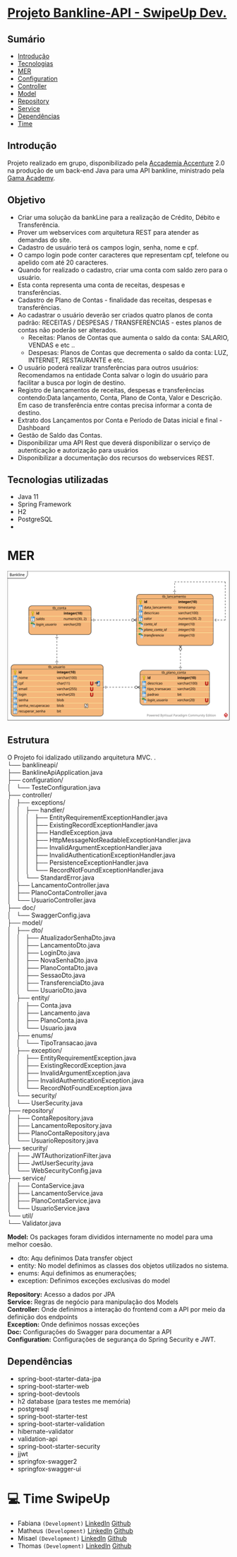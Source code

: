 # [Projeto Bankline-API - SwipeUp Dev.](https://swipeup-bankline-api.herokuapp.com/swagger-ui.html#/)
 ## Sumário
  - <a href="#-Introduction" >Introdução</a> 
  - <a href="#-Tecnologias" >Tecnologias</a>
  - <a href="mer">MER</a>
  - <a href="#-Configuration-used">Configuration</a>
  - <a href="#-Controller-used">Controller</a>
  - <a href="#-Model-used">Model</a>
  - <a href="#-Repository-used">Repository</a>
  - <a href="#-Service-used">Service</a>
  - <a href="#-Dependecias-used">Dependências</a>
  - <a href="#-Dependecias-used">Time</a>

##  Introdução
Projeto realizado em grupo, disponibilizado pela [Accademia Accenture](https://www.accenture.com/br-pt) 2.0 na produção de um back-end Java para uma API bankline, ministrado pela [Gama Academy](https://www.gama.academy/).

## Objetivo
- Criar uma solução da bankLine para a realização de Crédito, Débito e Transferência.
- Prover um webservices com arquitetura REST para atender as demandas do site.
- Cadastro de usuário terá os campos login, senha, nome e cpf. 
- O campo login pode conter caracteres que representam cpf, telefone ou apelido com até 20 caracteres.
- Quando for realizado o cadastro, criar uma conta com saldo zero para o usuário.
- Esta conta representa uma conta de receitas, despesas e transferências.
- Cadastro de Plano de Contas - finalidade das receitas, despesas e
transferências.
- Ao cadastrar o usuário deverão ser criados quatro planos de conta padrão: RECEITAS / DESPESAS / TRANSFERENCIAS - estes planos de contas não poderão ser alterados.
  - Receitas: Planos de Contas que aumenta o saldo da conta: SALARIO, VENDAS e etc ..
  - Despesas: Planos de Contas que decrementa o saldo da conta: LUZ,
INTERNET, RESTAURANTE e etc.
- O usuário poderá realizar transferências para outros usuários:
Recomendamos na entidade Conta salvar o login do usuário para facilitar a busca por login de destino.
- Registro de lançamentos de receitas, despesas e transferências contendo:Data lançamento, Conta, Plano de Conta, Valor e Descrição. Em caso de transferência entre contas precisa informar a conta de destino.
- Extrato dos Lançamentos por Conta e Período de Datas inicial e final - Dashboard
- Gestão de Saldo das Contas.
- Disponibilizar uma API Rest que deverá disponibilizar o serviço de
autenticação e autorização para usuários
- Disponibilizar a documentação dos recursos do webservices REST.

## Tecnologias utilizadas
- Java 11
- Spring Framework
- H2
- PostgreSQL
- 
# MER
<div>
  <img src="https://raw.githubusercontent.com/swipeup-dev/bankline-api/2a78a2c9a5092d226d9fb630f30dbfd90c1ffdfe/images/MER_bankline.svg"/>
</div>

## Estrutura

O Projeto foi idalizado utilizando arquitetura MVC.
.<br>
└── banklineapi/<br>
    ├── BanklineApiApplication.java<br>
    ├── configuration/<br>
    │   └── TesteConfiguration.java<br>
    ├── controller/<br>
    │   ├── exceptions/<br>
    │   │   ├── handler/<br>
    │   │   │   ├── EntityRequirementExceptionHandler.java<br>
    │   │   │   ├── ExistingRecordExceptionHandler.java<br>
    │   │   │   ├── HandleException.java<br>
    │   │   │   ├── HttpMessageNotReadableExceptionHandler.java<br>
    │   │   │   ├── InvalidArgumentExceptionHandler.java<br>
    │   │   │   ├── InvalidAuthenticationExceptionHandler.java<br>
    │   │   │   ├── PersistenceExceptionHandler.java<br>
    │   │   │   └── RecordNotFoundExceptionHandler.java<br>
    │   │   └── StandardError.java<br>
    │   ├── LancamentoController.java<br>
    │   ├── PlanoContaController.java<br>
    │   └── UsuarioController.java<br>
    ├── doc/<br>
    │   └── SwaggerConfig.java<br>
    ├── model/<br>
    │   ├── dto/<br>
    │   │   ├── AtualizadorSenhaDto.java<br>
    │   │   ├── LancamentoDto.java<br>
    │   │   ├── LoginDto.java<br>
    │   │   ├── NovaSenhaDto.java<br>
    │   │   ├── PlanoContaDto.java<br>
    │   │   ├── SessaoDto.java<br>
    │   │   ├── TransferenciaDto.java<br>
    │   │   └── UsuarioDto.java<br>
    │   ├── entity/<br>
    │   │   ├── Conta.java<br>
    │   │   ├── Lancamento.java<br>
    │   │   ├── PlanoConta.java<br>
    │   │   └── Usuario.java<br>
    │   ├── enums/<br>
    │   │   └── TipoTransacao.java<br>
    │   ├── exception/<br>
    │   │   ├── EntityRequirementException.java<br>
    │   │   ├── ExistingRecordException.java<br>
    │   │   ├── InvalidArgumentException.java<br>
    │   │   ├── InvalidAuthenticationException.java<br>
    │   │   └── RecordNotFoundException.java<br>
    │   └── security/<br>
    │       └── UserSecurity.java<br>
    ├── repository/<br>
    │   ├── ContaRepository.java<br>
    │   ├── LancamentoRepository.java<br>
    │   ├── PlanoContaRepository.java<br>
    │   └── UsuarioRepository.java<br>
    ├── security/<br>
    │   ├── JWTAuthorizationFilter.java<br>
    │   ├── JwtUserSecurity.java<br>
    │   └── WebSecurityConfig.java<br>
    ├── service/<br>
    │   ├── ContaService.java<br>
    │   ├── LancamentoService.java<br>
    │   ├── PlanoContaService.java<br>
    │   └── UsuarioService.java<br>
    └── util/<br>
        └── Validator.java<br>

**Model:** Os packages foram divididos internamente no model para uma melhor coesão. <br>
  - dto: Aqu definimos Data transfer object
  - entity: No model definimos as classes dos objetos utilizados no sistema.
  - enums: Aqui definimos as enumerações;
  - exception: Definimos exceções exclusivas do model
  
**Repository:** Acesso a dados por JPA<br>
**Service:** Regras de negócio para manipulação dos Models<br>
**Controller:** Onde definimos a interação do frontend com a API por meio da definição dos endpoints<br>
**Exception:** Onde definimos nossas exceções<br>
**Doc:** Configurações do Swagger para documentar a API<br>
**Configuration:** Configurações de segurança do Spring Security e JWT.

## Dependências
- spring-boot-starter-data-jpa
- spring-boot-starter-web
- spring-boot-devtools
- h2 database (para testes me memória)
- postgresql
- spring-boot-starter-test
- spring-boot-starter-validation
- hibernate-validator
- validation-api
- spring-boot-starter-security
- jjwt
- springfox-swagger2
- springfox-swagger-ui

# 💻 Time SwipeUp
- Fabiana `(Development)` [LinkedIn](https://www.linkedin.com/in/fabiana-pereira-xavier/) [Github](https://github.com/fpxavier)
- Matheus `(Development)`  [LinkedIn](https://www.linkedin.com/in/matheus-marcena/)  [Github](https://github.com/Theuf)
- Misael `(Development)`  [LinkedIn](https://www.linkedin.com/in/misael-nascimento-57681659/)   [Github](https://github.com/MisaelSivuca)
- Thomas `(Development)`  [LinkedIn](https://www.linkedin.com/in/twsm000/)  [Github](https://github.com/twsm000)
